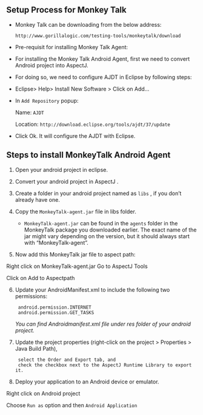 
## Setup Process for Monkey Talk

*	Monkey Talk can be downloading from the below address:

	`http://www.gorillalogic.com/testing-tools/monkeytalk/download`

*	Pre-requisit for installing Monkey Talk Agent:

*	For installing the Monkey Talk Android Agent, first we need to convert Android project into AspectJ.

*	For doing so, we need to configure AJDT in Eclipse by following steps:

*	Eclipse> Help> Install New Software > Click on Add…

*	In `Add Repository` popup:

	Name: `AJDT`

	Location: `http://download.eclipse.org/tools/ajdt/37/update`

*	Click Ok. It will configure the AJDT with Eclipse.


## Steps to install MonkeyTalk Android Agent

1. Open your android project in eclipse.

2. Convert your android project in AspectJ .

3. Create a folder in your android project named as `libs` ,  if you don’t already have one.

4. Copy the `MonkeyTalk-agent.jar` file in libs folder.

	* `MonkeyTalk-agent.jar` can be found in the `agents` folder in the MonkeyTalk package you downloaded earlier. The exact name of the jar 			might vary depending on the version, but it should always start with “MonkeyTalk-agent”.

5. Now add this MonkeyTalk jar file to aspect path:

Right click on MonkeyTalk-agent.jar
Go to  AspectJ Tools

Click on  Add to Aspectpath

6. Update your AndroidManifest.xml to include the following two permissions:

		android.permission.INTERNET
		android.permission.GET_TASKS

	<uses-permission android:name=”android.permission.GET_TASKS” />

	<uses-permission android:name=”android.permission.INTERNET” />

	*You can find Androidmanifest.xml file under res folder of your android project.*

7. Update the project properties (right-click on the project > Properties > Java Build Path), 

		select the Order and Export tab, and 
		check the checkbox next to the AspectJ Runtime Library to export it.

8. Deploy your application to an Android device or emulator.

Right click on Android project

Choose `Run as` option and then `Android Application`



